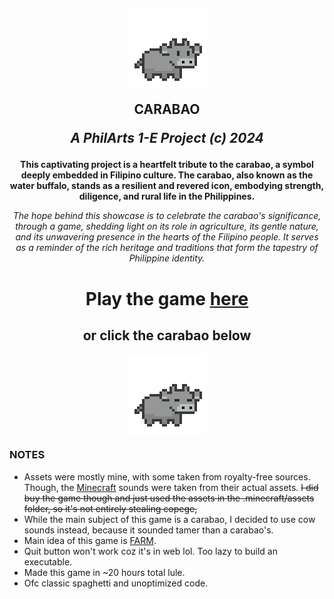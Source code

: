 <h2 align="center">
  <img src="Assets/Carabao/CarabaoGif.gif" style="vertical-align: bottom">

  <b>CARABAO</b>
 
  <i>A PhilArts 1-E Project (c) 2024</i>
</h2>

<div align="center">

**This captivating project is a heartfelt tribute to the carabao, a symbol deeply embedded in Filipino culture. The carabao, also known as the water buffalo, stands as a resilient and revered icon, embodying strength, diligence, and rural life in the Philippines.**

*The hope behind this showcase is to celebrate the carabao's significance, through a game, shedding light on its role in agriculture, its gentle nature, and its unwavering presence in the hearts of the Filipino people. It serves as a reminder of the rich heritage and traditions that form the tapestry of Philippine identity.*

</div>


<div align="center">

# Play the game [here](https://naixsu.github.io/CARABAO/)
## or click the carabao below

<a href="https://naixsu.github.io/CARABAO/" target="_blank">
  <img src="Assets/Carabao/cb2exp.png" alt="Carabao" style="vertical-align: bottom">
</a>

</div>


### NOTES
- Assets were mostly mine, with some taken from royalty-free sources. Though, the [Minecraft](https://www.minecraft.net/en-us) sounds were taken from their actual assets. ~~I did buy the game though and just used the assets in the .minecraft/assets folder, so it's not entirely stealing copege,~~
- While the main subject of this game is a carabao, I decided to use cow sounds instead, because it sounded tamer than a carabao's.
- Main idea of this game is [FARM](https://github.com/naixsu/FARM).
- Quit button won't work coz it's in web lol. Too lazy to build an executable.
- Made this game in ~20 hours total lule.
- Ofc classic spaghetti and unoptimized code.

